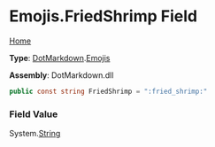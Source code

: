 # Emojis\.FriedShrimp Field

[Home](../../../README.md)

**Type**: [DotMarkdown](../../README.md)\.[Emojis](../README.md)

**Assembly**: DotMarkdown\.dll

```csharp
public const string FriedShrimp = ":fried_shrimp:"
```

### Field Value

System\.[String](https://docs.microsoft.com/en-us/dotnet/api/system.string)